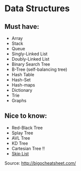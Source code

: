 # Data Structures

## Must have:
* Array
* Stack
* Queue
* Singly-Linked List
* Doubly-Linked List
* Binary Search Tree
* B-Tree (self-balancing tree)
* Hash Table
* Hash-Set
* Hash-maps
* Dictionary
* Trie
* Graphs

## Nice to know:
* Red-Black Tree
* Splay Tree
* AVL Tree
* KD Tree
* Cartesian Tree ‼️
* [Skip List](https://www.youtube.com/watch?v=ypod5jeYzAU)


Source: http://bigocheatsheet.com/